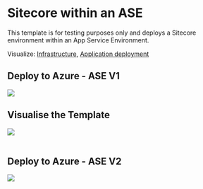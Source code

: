 # Sitecore within an ASE

This template is for testing purposes only and deploys a Sitecore environment within an App Service Environment.

Visualize: 
[Infrastructure](http://armviz.io/#/?load=https%3A%2F%2Fraw.githubusercontent.com%2FSitecore%2Fsitecore-azure-quickstart-templates%2Fmaster%2FSitecore%208.2.3%2Fxdb%2Fnested%2Finfrastructure.json),
[Application deployment](http://armviz.io/#/?load=https%3A%2F%2Fraw.githubusercontent.com%2FSitecore%2Fsitecore-azure-quickstart-templates%2Fmaster%2FSitecore%208.2.3%2Fxdb%2Fnested%2Fapplication.json)

 
<h2>Deploy to Azure - ASE V1</h2>
<a href="https://portal.azure.com/#create/Microsoft.Template/uri/https%3A%2F%2Fraw.githubusercontent.com%2Fdavesamuelson%2Ftesting%2Fmaster%2Fasev1%2Fazuredeploy.json" target="_blank">
<img src="http://azuredeploy.net/deploybutton.png"/>
</a>

<h2>Visualise the Template</h2>
<a href="http://armviz.io/#/?load=https://raw.githubusercontent.com/davesamuelson%2Ftesting%2Fmaster%2Fasev1%2Fazuredeploy.json" target="_blank">
  <img src="http://armviz.io/visualizebutton.png"/>
</a>



</br>
</br>
<h2>Deploy to Azure - ASE V2</h2>
<a href="https://portal.azure.com/#create/Microsoft.Template/uri/https%3A%2F%2Fraw.githubusercontent.com%2Fdavesamuelson%2Ftesting%2Fmaster%2Fasev2%2Fazuredeploy.json" target="_blank">
<img src="http://azuredeploy.net/deploybutton.png"/>
</a>
